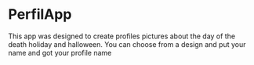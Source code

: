 # PerfilApp

This app was designed to create profiles pictures about the day of the death holiday and halloween. You can choose from a design and put your name and got your profile name

